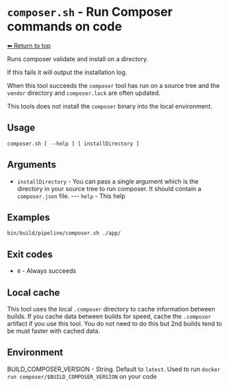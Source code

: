 
# `composer.sh` - Run Composer commands on code

[⬅ Return to top](index.md)

Runs composer validate and install on a directory.

If this fails it will output the installation log.

When this tool succeeds the `composer` tool has run on a source tree and the `vendor` directory and `composer.lock` are often updated.

This tools does not install the `composer` binary into the local environment.

## Usage

    composer.sh [ --help ] [ installDirectory ]

## Arguments

- `installDirectory` - You can pass a single argument which is the directory in your source tree to run composer. It should contain a `composer.json` file.
--- `help` - This help

## Examples

    bin/build/pipeline/composer.sh ./app/

## Exit codes

- `0` - Always succeeds

## Local cache

This tool uses the local `.composer` directory to cache information between builds. If you cache data between builds for speed, cache the `.composer` artifact if you use this tool. You do not need to do this but 2nd builds tend to be must faster with cached data.

## Environment

BUILD_COMPOSER_VERSION - String. Default to `latest`. Used to run `docker run composer/$BUILD_COMPOSER_VERSION` on your code
